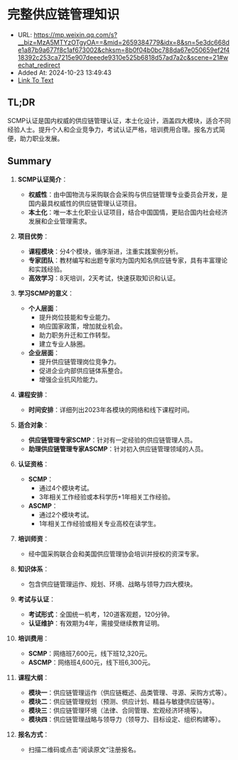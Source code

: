 # 完整供应链管理知识
- URL: https://mp.weixin.qq.com/s?__biz=MzA5MTYzOTgyOA==&mid=2659384779&idx=8&sn=5e3dc668de1a87b9a677f8c1af673002&chksm=8b0f04b0bc788da67e050659ef2f418392c253ca7215e907deeede9310e525b6818d57ad7a2c&scene=21#wechat_redirect
- Added At: 2024-10-23 13:49:43
- [Link To Text](2024-10-23-完整供应链管理知识_raw.md)

## TL;DR
SCMP认证是国内权威的供应链管理认证，本土化设计，涵盖四大模块，适合不同经验人士。提升个人和企业竞争力，考试认证严格，培训费用合理。报名方式简便，助力职业发展。

## Summary
1. **SCMP认证简介**：
   - **权威性**：由中国物流与采购联合会采购与供应链管理专业委员会开发，是国内最具权威性的供应链管理认证项目。
   - **本土化**：唯一本土化职业认证项目，结合中国国情，更贴合国内社会经济发展和企业管理需求。

2. **项目优势**：
   - **课程模块**：分4个模块，循序渐进，注重实践案例分析。
   - **专家团队**：教材编写和出题专家均为国内知名供应链专家，具有丰富理论和实践经验。
   - **高效学习**：8天培训，2天考试，快速获取知识和认证。

3. **学习SCMP的意义**：
   - **个人层面**：
     - 提升岗位技能和专业能力。
     - 响应国家政策，增加就业机会。
     - 助力职务升迁和工作转型。
     - 建立专业人脉圈。
   - **企业层面**：
     - 提升供应链管理岗位竞争力。
     - 促进企业内部供应链体系整合。
     - 增强企业抗风险能力。

4. **课程安排**：
   - **时间安排**：详细列出2023年各模块的网络和线下课程时间。

5. **适合对象**：
   - **供应链管理专家SCMP**：针对有一定经验的供应链管理人员。
   - **助理供应链管理专家ASCMP**：针对初入供应链管理领域的人员。

6. **认证资格**：
   - **SCMP**：
     - 通过4个模块考试。
     - 3年相关工作经验或本科学历+1年相关工作经验。
   - **ASCMP**：
     - 通过2个模块考试。
     - 1年相关工作经验或相关专业高校在读学生。

7. **培训师资**：
   - 经中国采购联合会和美国供应管理协会培训并授权的资深专家。

8. **知识体系**：
   - 包含供应链管理运作、规划、环境、战略与领导力四大模块。

9. **考试与认证**：
   - **考试形式**：全国统一机考，120道客观题，120分钟。
   - **认证维护**：有效期为4年，需接受继续教育证明。

10. **培训费用**：
    - **SCMP**：网络班7,600元，线下班12,320元。
    - **ASCMP**：网络班4,600元，线下班6,300元。

11. **课程大纲**：
    - **模块一**：供应链管理运作（供应链概述、品类管理、寻源、采购方式等）。
    - **模块二**：供应链管理规划（预测、供应计划、精益与敏捷供应链等）。
    - **模块三**：供应链管理环境（法律、合同管理、宏观经济环境等）。
    - **模块四**：供应链管理战略与领导力（领导力、目标设定、组织构建等）。

12. **报名方式**：
    - 扫描二维码或点击“阅读原文”注册报名。
